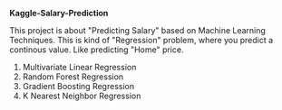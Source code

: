 **Kaggle-Salary-Prediction**

This project is about "Predicting Salary" based on Machine Learning Techniques.  This is kind of "Regression" problem, where you predict a continous value. Like predicting "Home" price.

  1) Multivariate Linear Regression
  2) Random Forest Regression
  3) Gradient Boosting Regression
  4) K Nearest Neighbor Regression
